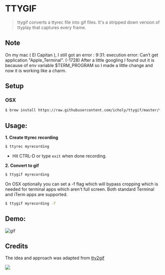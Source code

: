 # TTYGIF

> ttygif converts a ttyrec file into gif files.
> It's a stripped down version of ttyplay that captures every frame.

## Note

On my mac ( El Capitan ), I still got an error :
9:31: execution error: Can’t get application "Apple_Terminal". (-1728)
After a little googling I found out it is because of env variable $TERM_PROGRAM so I made a little change and now it is working like a charm.

## Setup

### OSX
``` sh
$ brew install https://raw.githubusercontent.com/icholy/ttygif/master/ttygif.rb
```

## Usage:

**1. Create ttyrec recording**

``` sh
$ ttyrec myrecording
```

* Hit CTRL-D or type `exit` when done recording.

**2. Convert to gif**

``` sh
$ ttygif myrecording
```

On OSX optionally you can set a -f flag which will bypass cropping which is needed for terminal apps which aren't full screen. 
Both standard Terminal and iTerm apps are supported.

``` sh
$ ttygif myrecording -f
```

## Demo:

![gif](http://i.imgur.com/nvEHTgn.gif)

## Credits

The idea and approach was adapted from [tty2gif](https://bitbucket.org/antocuni/tty2gif)

![](http://i.imgur.com/9et8daN.jpg)

